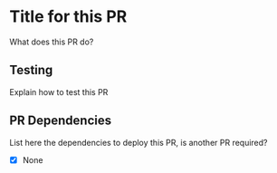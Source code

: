 # Title for this PR

What does this PR do?

## Testing

Explain how to test this PR

## PR Dependencies

List here the dependencies to deploy this PR, is another PR required?

-   [x] None
